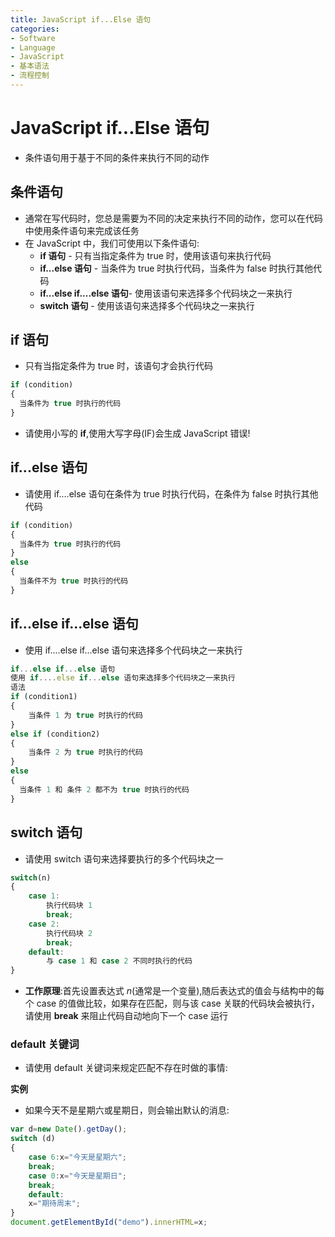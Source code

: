 ```yaml
---
title: JavaScript if...Else 语句
categories:
- Software
- Language
- JavaScript
- 基本语法
- 流程控制
---
```

# JavaScript if...Else 语句

- 条件语句用于基于不同的条件来执行不同的动作

## 条件语句

- 通常在写代码时，您总是需要为不同的决定来执行不同的动作，您可以在代码中使用条件语句来完成该任务
- 在 JavaScript 中，我们可使用以下条件语句:
    - **if 语句** - 只有当指定条件为 true 时，使用该语句来执行代码
    - **if...else 语句** - 当条件为 true 时执行代码，当条件为 false 时执行其他代码
    - **if...else if....else 语句**- 使用该语句来选择多个代码块之一来执行
    - **switch 语句** - 使用该语句来选择多个代码块之一来执行

## if 语句

- 只有当指定条件为 true 时，该语句才会执行代码

```js
if (condition)
{
  当条件为 true 时执行的代码
}
```

- 请使用小写的 **if**,使用大写字母(IF)会生成 JavaScript 错误!

## if...else 语句

- 请使用 if....else 语句在条件为 true 时执行代码，在条件为 false 时执行其他代码

```js
if (condition)
{
  当条件为 true 时执行的代码
}
else
{
  当条件不为 true 时执行的代码
}
```

## if...else if...else 语句

- 使用 if....else if...else 语句来选择多个代码块之一来执行

```js
if...else if...else 语句
使用 if....else if...else 语句来选择多个代码块之一来执行
语法
if (condition1)
{
    当条件 1 为 true 时执行的代码
}
else if (condition2)
{
    当条件 2 为 true 时执行的代码
}
else
{
  当条件 1 和 条件 2 都不为 true 时执行的代码
}
```

## switch 语句

- 请使用 switch 语句来选择要执行的多个代码块之一

```js
switch(n)
{
    case 1:
        执行代码块 1
        break;
    case 2:
        执行代码块 2
        break;
    default:
        与 case 1 和 case 2 不同时执行的代码
}
```

- **工作原理**:首先设置表达式 *n*(通常是一个变量),随后表达式的值会与结构中的每个 case 的值做比较，如果存在匹配，则与该 case 关联的代码块会被执行，请使用 **break** 来阻止代码自动地向下一个 case 运行

### default 关键词

- 请使用 default 关键词来规定匹配不存在时做的事情:

**实例**

- 如果今天不是星期六或星期日，则会输出默认的消息:

```js
var d=new Date().getDay();
switch (d)
{
    case 6:x="今天是星期六";
    break;
    case 0:x="今天是星期日";
    break;
    default:
    x="期待周末";
}
document.getElementById("demo").innerHTML=x;
```

